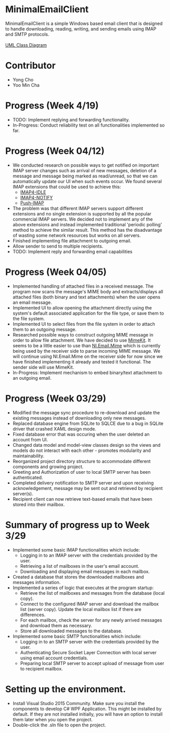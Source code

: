 # MinimalEmailClient
MinimalEmailClient is a simple Windows based email client that is designed to handle downloading, reading, writing, and sending emails using IMAP and SMTP protocols. <br /><br />
<a href="https://drive.google.com/file/d/0B4iaHoetmJUpUUVXSm9CMTJCeHM/view?usp=sharing" download>UML Class Diagram</a>

# Contributor
- Yong Cho
- Yoo Min Cha

# Progress (Week 4/19)
- TODO: Implement replying and forwarding functionality.
- In-Progress: Conduct reliability test on all functionalities implemented so far.

# Progress (Week 04/12)
- We conducted research on possible ways to get notified on important IMAP server changes such as arrival of new messages, deletion of a message and message being marked as read/unread, so that we can automatically update our UI when such events occur. We found several IMAP extensions that could be used to achieve this:
    - [IMAP4-IDLE](https://tools.ietf.org/html/rfc2177)
    - [IMAP4-NOTIFY](https://tools.ietf.org/html/rfc5465)
    - [Push-IMAP](https://en.wikipedia.org/wiki/Push-IMAP)
- The problem was that different IMAP servers support different extensions and no single extension is supported by all the popular commercial IMAP servers. We decided not to implement any of the above extensions and instead implemented traditional 'periodic polling' method to achieve the similar result. This method has the disadvantage of wasting some network resources but works on all servers.
- Finished implementing file attachment to outgoing email.
- Allow sender to send to multiple recipients.
- TODO: Implement reply and forwarding email capabilities

# Progress (Week 04/05)
- Implemented handling of attached files in a received message. The program now scans the message's MIME body and extracts/displays all attached files (both binary and text attachments) when the user opens an email message. 
- Implemented UI to allow opening the attachment directly using the system's default associated application for the file type, or save them to the file system.
- Implemented UI to select files from the file system in order to attach them to an outgoing message.
- Researched possible ways to construct outgoing MIME message in order to allow file attachment. We have decided to use [MimeKit](https://github.com/jstedfast/MimeKit). It seems to be a little easier to use than [NI.Email.Mime](http://nugetmusthaves.com/Package/NI.Email.Mime) which is currently being used by the receiver side to parse incoming MIME message. We will continue using NI.Email.Mime on the receiver side for now since we have finished implementing it already and tested it functional. The sender side will use MimeKit.
- In-Progress: Implement mechanism to embed binary/text attachment to an outgoing email.

# Progress (Week 03/29)
- Modified the message sync procedure to re-download and update the existing messages instead of downloading only new messages.
- Replaced database engine from SQLite to SQLCE due to a bug in SQLite driver that crashed XAML design mode.
- Fixed database error that was occuring when the user deleted an account from UI.
- Changed data model and model-view classes design so the views and models do not interact with each other - promotes modularity and maintainability.
- Reorganized project directory structure to accommodate different components and growing project.
- Greeting and Authorization of user to local SMTP server has been authenticated.
- Completed delivery notification to SMTP server and upon receiving acknowledgement, message may be sent out and retrieved by recipient server(s).
- Recipient client can now retrieve text-based emails that have been stored into their mailbox.

# Summary of progress up to Week 3/29
- Implemented some basic IMAP functionalities which include:
    * Logging in to an IMAP server with the credentials provided by the user.
    * Retrieving a list of mailboxes in the user's email account.
    * Downloading and displaying email messages in each mailbox.
- Created a database that stores the downloaded mailboxes and messages information.
- Implemented a series of logic that executes at the program startup:
    * Retrieve the list of mailboxes and messages from the database (local copy).
    * Connect to the configured IMAP server and download the mailbox list (server copy). Update the local mailbox list if there are differences.
    * For each mailbox, check the server for any newly arrived messages and download them as necessary.
    * Store all downloaded messages to the database.
- Implemented some basic SMTP functionalities which include:
    * Logging in to an SMTP server with the credentials provided by the user.
    * Authenticating Secure Socket Layer Connection with local server using email account credentials.
    * Preparing local SMTP server to accept upload of message from user to recipient mailbox.

# Setting up the environment.
- Install Visual Studio 2015 Community. Make sure you install the components to develop C# WPF Application. This might be installed by default. If they are not installed initially, you will have an option to install them later when you open the project.
- Double-click the .sln file to open the project.
